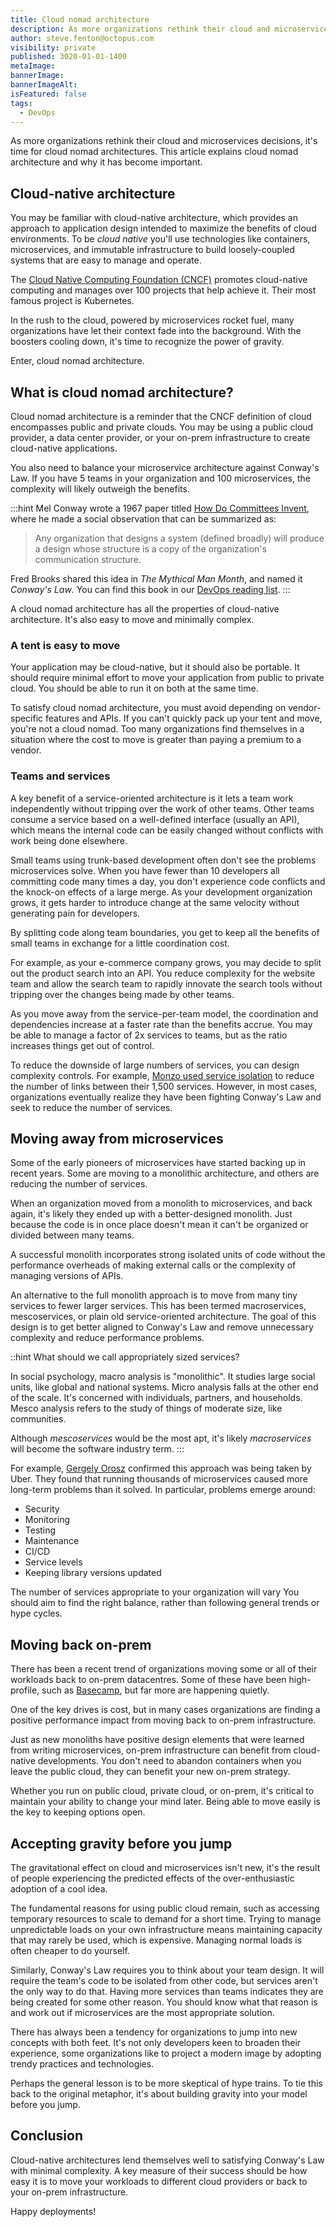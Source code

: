 ```yaml
---
title: Cloud nomad architecture
description: As more organizations rethink their cloud and microservices decisions, it's time for cloud nomad architectures.
author: steve.fenton@octopus.com
visibility: private
published: 3020-01-01-1400
metaImage: 
bannerImage: 
bannerImageAlt: 
isFeatured: false
tags: 
  - DevOps
---
```


As more organizations rethink their cloud and microservices decisions, it's time for cloud nomad architectures. This article explains cloud nomad architecture and why it has become important.

## Cloud-native architecture

You may be familiar with cloud-native architecture, which provides an approach to application design intended to maximize the benefits of cloud environments. To be *cloud native* you'll use technologies like containers, microservices, and immutable infrastructure to build loosely-coupled systems that are easy to manage and operate.

The [Cloud Native Computing Foundation (CNCF)](https://www.cncf.io/) promotes cloud-native computing and manages over 100 projects that help achieve it. Their most famous project is Kubernetes.

In the rush to the cloud, powered by microservices rocket fuel, many organizations have let their context fade into the background. With the boosters cooling down, it's time to recognize the power of gravity.

Enter, cloud nomad architecture.

## What is cloud nomad architecture?

Cloud nomad architecture is a reminder that the CNCF definition of cloud encompasses public and private clouds. You may be using a public cloud provider, a data center provider, or your on-prem infrastructure to create cloud-native applications.

You also need to balance your microservice architecture against Conway's Law. If you have 5 teams in your organization and 100 microservices, the complexity will likely outweigh the benefits.

:::hint
Mel Conway wrote a 1967 paper titled [How Do Committees Invent](http://www.melconway.com/Home/Committees_Paper.html), where he made a social observation that can be summarized as:

> Any organization that designs a system (defined broadly) 
> will produce a design whose structure is a copy of the 
> organization's communication structure.

Fred Brooks shared this idea in *The Mythical Man Month*, and named it *Conway's Law*. You can find this book in our [DevOps reading list](https://octopus.com/devops/reading-list/#the-mythical-man-month-book).
:::

A cloud nomad architecture has all the properties of cloud-native architecture. It's also easy to move and minimally complex.

### A tent is easy to move


Your application may be cloud-native, but it should also be portable. It should require minimal effort to move your application from public to private cloud. You should be able to run it on both at the same time.

To satisfy cloud nomad architecture, you must avoid depending on vendor-specific features and APIs. If you can't quickly pack up your tent and move, you're not a cloud nomad. Too many organizations find themselves in a situation where the cost to move is greater than paying a premium to a vendor.

### Teams and services

A key benefit of a service-oriented architecture is it lets a team work independently without tripping over the work of other teams. Other teams consume a service based on a well-defined interface (usually an API), which means the internal code can be easily changed without conflicts with work being done elsewhere.

Small teams using trunk-based development often don't see the problems microservices solve. When you have fewer than 10 developers all committing code many times a day, you don't experience code conflicts and the knock-on effects of a large merge. As your development organization grows, it gets harder to introduce change at the same velocity without generating pain for developers.

By splitting code along team boundaries, you get to keep all the benefits of small teams in exchange for a little coordination cost.

For example, as your e-commerce company grows, you may decide to split out the product search into an API. You reduce complexity for the website team and allow the search team to rapidly innovate the search tools without tripping over the changes being made by other teams.

As you move away from the service-per-team model, the coordination and dependencies increase at a faster rate than the benefits accrue. You may be able to manage a factor of 2x services to teams, but as the ratio increases things get out of control.

To reduce the downside of large numbers of services, you can design complexity controls. For example, [Monzo used service isolation](https://monzo.com/blog/we-built-network-isolation-for-1-500-services) to reduce the number of links between their 1,500 services. However, in most cases, organizations eventually realize they have been fighting Conway's Law and seek to reduce the number of services.

## Moving away from microservices

Some of the early pioneers of microservices have started backing up in recent years. Some are moving to a monolithic architecture, and others are reducing the number of services.

When an organization moved from a monolith to microservices, and back again, it's likely they ended up with a better-designed monolith. Just because the code is in once place doesn't mean it can't be organized or divided between many teams.

A successful monolith incorporates strong isolated units of code without the performance overheads of making external calls or the complexity of managing versions of APIs.

An alternative to the full monolith approach is to move from many tiny services to fewer larger services. This has been termed macroservices, mescoservices, or plain old service-oriented architecture. The goal of this design is to get better aligned to Conway's Law and remove unnecessary complexity and reduce performance problems.

::hint
What should we call appropriately sized services?

In social psychology, macro analysis is "monolithic". It studies large social units, like global and national systems. Micro analysis falls at the other end of the scale. It's concerned with individuals, partners, and households. Mesco analysis refers to the study of things of moderate size, like communities.

Although *mescoservices* would be the most apt, it's likely *macroservices* will become the software industry term.
:::

For example, [Gergely Orosz](https://lobste.rs/s/mc3k1c/at_uber_we_re_moving_many_our) confirmed this approach was being taken by Uber. They found that running thousands of microservices caused more long-term problems than it solved. In particular, problems emerge around:

- Security
- Monitoring
- Testing
- Maintenance
- CI/CD
- Service levels
- Keeping library versions updated

The number of services appropriate to your organization will vary You should aim to find the right balance, rather than following general trends or hype cycles.

## Moving back on-prem

There has been a recent trend of organizations moving some or all of their workloads back to on-prem datacentres. Some of these have been high-profile, such as [Basecamp](https://world.hey.com/dhh/why-we-re-leaving-the-cloud-654b47e0), but far more are happening quietly.

One of the key drives is cost, but in many cases organizations are finding a positive performance impact from moving back to on-prem infrastructure.

Just as new monoliths have positive design elements that were learned from writing microservices, on-prem infrastructure can benefit from cloud-native developments. You don't need to abandon containers when you leave the public cloud, they can benefit your new on-prem strategy.

Whether you run on public cloud, private cloud, or on-prem, it's critical to maintain your ability to change your mind later. Being able to move easily is the key to keeping options open.

## Accepting gravity before you jump

The gravitational effect on cloud and microservices isn't new, it's the result of people experiencing the predicted effects of the over-enthusiastic adoption of a cool idea.

The fundamental reasons for using public cloud remain, such as accessing temporary resources to scale to demand for a short time. Trying to manage unpredictable loads on your own infrastructure means maintaining capacity that may rarely be used, which is expensive. Managing normal loads is often cheaper to do yourself.

Similarly, Conway's Law requires you to think about your team design. It will require the team's code to be isolated from other code, but services aren't the only way to do that. Having more services than teams indicates they are being created for some other reason. You should know what that reason is and work out if microservices are the most appropriate solution.

There has always been a tendency for organizations to jump into new concepts with both feet. It's not only developers keen to broaden their experience, some organizations like to project a modern image by adopting trendy practices and technologies.

Perhaps the general lesson is to be more skeptical of hype trains. To tie this back to the original metaphor, it's about building gravity into your model before you jump.

## Conclusion

Cloud-native architectures lend themselves well to satisfying Conway's Law with minimal complexity. A key measure of their success should be how easy it is to move your workloads to different cloud providers or back to your on-prem infrastructure.

Happy deployments!
